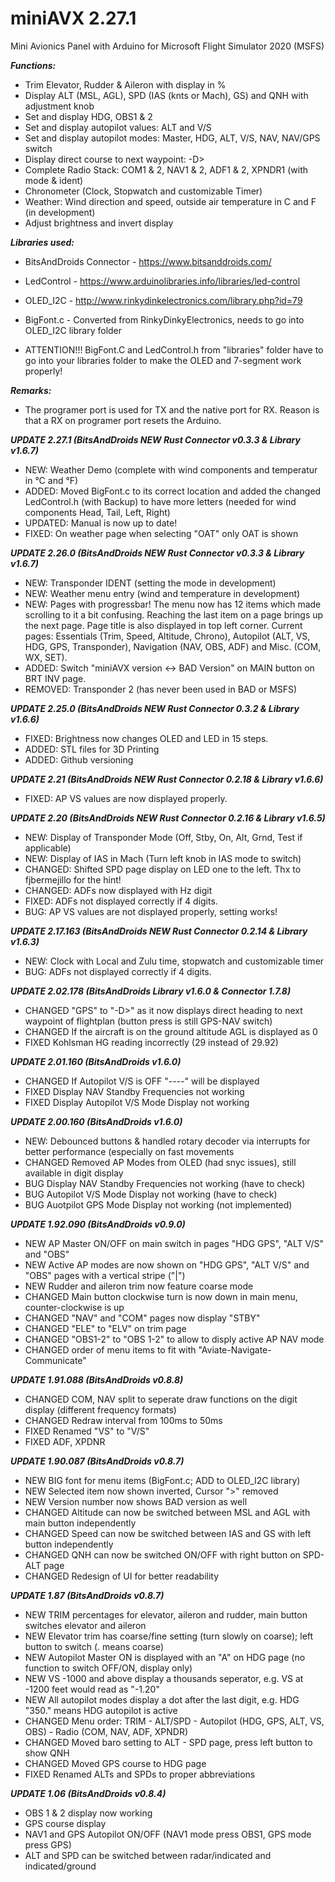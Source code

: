# miniAVX 2.27.1 #

Mini Avionics Panel with Arduino for Microsoft Flight Simulator 2020 (MSFS)

***Functions:***
* Trim Elevator, Rudder & Aileron with display in %
* Display ALT (MSL, AGL), SPD (IAS (knts or Mach), GS) and QNH with adjustment knob
* Set and display HDG, OBS1 & 2
* Set and display autopilot values: ALT and V/S
* Set and display autopilot modes: Master, HDG, ALT, V/S, NAV, NAV/GPS switch
* Display direct course to next waypoint: -D>
* Complete Radio Stack: COM1 & 2, NAV1 & 2, ADF1 & 2, XPNDR1 (with mode & ident)
* Chronometer (Clock, Stopwatch and customizable Timer)
* Weather: Wind direction and speed, outside air temperature in C and F (in development)
* Adjust brightness and invert display

***Libraries used:***
* BitsAndDroids Connector - https://www.bitsanddroids.com/
* LedControl - https://www.arduinolibraries.info/libraries/led-control
* OLED_I2C - http://www.rinkydinkelectronics.com/library.php?id=79
* BigFont.c - Converted from RinkyDinkyElectronics, needs to go into OLED_I2C library folder

* ATTENTION!!! BigFont.C and LedControl.h from "libraries" folder have to go into your libraries folder to make the OLED and 7-segment work properly!

***Remarks:***
* The programer port is used for TX and the native port for RX. Reason is that a RX on programer port resets the Arduino.

***UPDATE 2.27.1 (BitsAndDroids NEW Rust Connector v0.3.3 & Library v1.6.7)***
* NEW: Weather Demo (complete with wind components and temperatur in °C and °F)
* ADDED: Moved BigFont.c to its correct location and added the changed LedControl.h (with Backup) to have more letters (needed for wind components Head, Tail, Left, Right)
* UPDATED: Manual is now up to date!
* FIXED: On weather page when selecting "OAT" only OAT is shown

***UPDATE 2.26.0 (BitsAndDroids NEW Rust Connector v0.3.3 & Library v1.6.7)***
* NEW: Transponder IDENT (setting the mode in development)
* NEW: Weather menu entry (wind and temperature in development)
* NEW: Pages with progressbar! The menu now has 12 items which made scrolling to it a bit confusing. Reaching the last item on a page brings up the next page. Page title is also displayed in top left corner. Current pages: Essentials (Trim, Speed, Altitude, Chrono), Autopilot (ALT, VS, HDG, GPS, Transponder), Navigation (NAV, OBS, ADF) and Misc. (COM, WX, SET).
* ADDED: Switch "miniAVX version <-> BAD Version" on MAIN button on BRT INV page.
* REMOVED: Transponder 2 (has never been used in BAD or MSFS)

***UPDATE 2.25.0 (BitsAndDroids NEW Rust Connector 0.3.2 & Library v1.6.6)***
* FIXED: Brightness now changes OLED and LED in 15 steps.
* ADDED: STL files for 3D Printing
* ADDED: Github versioning

***UPDATE 2.21 (BitsAndDroids NEW Rust Connector 0.2.18 & Library v1.6.6)***
* FIXED: AP VS values are now displayed properly.

***UPDATE 2.20 (BitsAndDroids NEW Rust Connector 0.2.16 & Library v1.6.5)***
* NEW: Display of Transponder Mode (Off, Stby, On, Alt, Grnd, Test if applicable)
* NEW: Display of IAS in Mach (Turn left knob in IAS mode to switch)
* CHANGED: Shifted SPD page display on LED one to the left. Thx to fjbermejillo for the hint!
* CHANGED: ADFs now displayed with Hz digit
* FIXED: ADFs not displayed correctly if 4 digits.
* BUG: AP VS values are not displayed properly, setting works!

***UPDATE 2.17.163 (BitsAndDroids NEW Rust Connector 0.2.14 & Library v1.6.3)***
* NEW: Clock with Local and Zulu time, stopwatch and customizable timer
* BUG: ADFs not displayed correctly if 4 digits.

***UPDATE 2.02.178 (BitsAndDroids Library v1.6.0 & Connector 1.7.8)***
* CHANGED "GPS" to "-D>" as it now displays direct heading to next waypoint of flightplan (button press is still GPS-NAV switch)
* CHANGED If the aircraft is on the ground altitude AGL is displayed as 0
* FIXED Kohlsman HG reading incorrectly (29 instead of 29.92)

***UPDATE 2.01.160 (BitsAndDroids v1.6.0)***
* CHANGED If Autopilot V/S is OFF "----" will be displayed
* FIXED Display NAV Standby Frequencies not working
* FIXED Display Autopilot V/S Mode Display not working

***UPDATE 2.00.160 (BitsAndDroids v1.6.0)***
* NEW: Debounced buttons & handled rotary decoder via interrupts for better performance (especially on fast movements
* CHANGED Removed AP Modes from OLED (had snyc issues), still available in digit display
* BUG Display NAV Standby Frequencies not working (have to check)
* BUG Autopilot V/S Mode Display not working (have to check)
* BUG Auotpilot GPS Mode Display not working (not implemented)

***UPDATE 1.92.090 (BitsAndDroids v0.9.0)***
* NEW AP Master ON/OFF on main switch in pages "HDG GPS", "ALT V/S" and "OBS"
* NEW Active AP modes are now shown on "HDG GPS", "ALT V/S" and "OBS" pages with a vertical stripe ("|")
* NEW Rudder and aileron trim now feature coarse mode
* CHANGED Main button clockwise turn is now down in main menu, counter-clockwise is up
* CHANGED "NAV" and "COM" pages now display "STBY"
* CHANGED "ELE" to "ELV" on trim page
* CHANGED "OBS1-2" to "OBS  1-2" to allow to disply active AP NAV mode
* CHANGED order of menu items to fit with "Aviate-Navigate-Communicate"

***UPDATE 1.91.088 (BitsAndDroids v0.8.8)***
* CHANGED COM, NAV split to seperate draw functions on the digit display (different frequency formats)
* CHANGED Redraw interval from 100ms to 50ms
* FIXED Renamed "VS" to "V/S"
* FIXED ADF, XPDNR 

***UPDATE 1.90.087 (BitsAndDroids v0.8.7)***
* NEW BIG font for menu items (BigFont.c; ADD to OLED_I2C library)
* NEW Selected item now shown inverted, Cursor ">" removed
* NEW Version number now shows BAD version as well
* CHANGED Altitude can now be switched between MSL and AGL with main button independently
* CHANGED Speed can now be switched between IAS and GS with left button independently
* CHANGED QNH can now be switched ON/OFF with right button on SPD-ALT page
* CHANGED Redesign of UI for better readability

***UPDATE 1.87 (BitsAndDroids v0.8.7)***
* NEW TRIM percentages for elevator, aileron and rudder, main button switches elevator and aileron
* NEW Elevator trim has coarse/fine setting (turn slowly on coarse); left button to switch (. means coarse)
* NEW Autopilot Master ON is displayed with an "A" on HDG page (no function to switch OFF/ON, display only)
* NEW VS -1000 and above display a thousands seperator, e.g. VS at -1200 feet would read as "-1.20"
* NEW All autopilot modes display a dot after the last digit, e.g. HDG "350." means HDG autopilot is active
* CHANGED Menu order: TRIM - ALT/SPD - Autopilot (HDG, GPS, ALT, VS, OBS) - Radio (COM, NAV, ADF, XPNDR)
* CHANGED Moved baro setting to ALT - SPD page, press left button to show QNH
* CHANGED Moved GPS course to HDG page
* FIXED Renamed ALTs and SPDs to proper abbreviations

***UPDATE 1.06 (BitsAndDroids v0.8.4)***
* OBS 1 & 2 display now working
* GPS course display
* NAV1 and GPS Autopilot ON/OFF (NAV1 mode press OBS1, GPS mode press GPS)
* ALT and SPD can be switched between radar/indicated and indicated/ground
